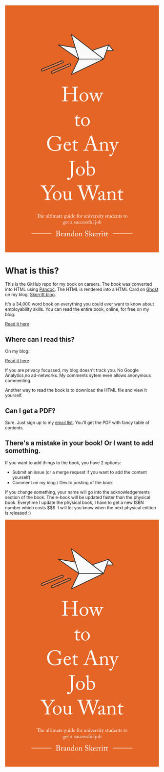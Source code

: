 ![img](Resources/Cover/howtoget.jpg)

# What is this?
This is the GitHub repo for my book on careers. The book was converted into HTML using [Pandoc](https://pandoc.org/). The HTML is rendered into a HTML Card on [Ghost](https://ghost.org) on my blog, [Skerritt.blog](https://skerritt.blog). 

It's a 34,000 word book on everything you could ever want to know about employability skills. You can read the entire book, online, for free on my blog:

[Read it here](https://skerritt.blog/employability-skills/)

## Where can I read this?

On my blog:

[Read it here](https://skerritt.blog/employability-skills/)

If you are privacy focussed, my blog doesn't track you. No Google Analytics,no ad-networks. My comments sytem even allows anonymous commenting.

Another way to read the book is to download the HTML file and view it yourself.

## Can I get a PDF?

Sure. Just sign up to my [email list](https://pages.convertkit.com/523e479d9b/4fe0067966). You'll get the PDF with fancy table of contents.

## There's a mistake in your book! Or I want to add something.
If you want to add things to the book, you have 2 options:
* Submit an issue (or a merge request if you want to add the content yourself)
* Comment on my blog / Dev.to posting of the book

If you change something, your name will go into the acknowledgements section of the book. The e-book will be updated faster than the physical book. Everytime I update the physical book, I have to get a new ISBN number which costs $$$. I will let you know when the next physical edition is released :)

![img](Resources/Cover/howtoget.jpg)